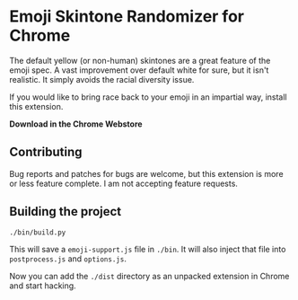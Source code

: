 # Emoji Skintone Randomizer for Chrome

The default yellow (or non-human) skintones are a great feature of the emoji spec. A vast improvement over default white for sure, but it isn't realistic. It simply avoids the racial diversity issue.

If you would like to bring race back to your emoji in an impartial way, install this extension.

**Download in the Chrome Webstore**

## Contributing

Bug reports and patches for bugs are welcome, but this extension is more or less feature complete. I am not accepting feature requests.

## Building the project

```sh
./bin/build.py
```

This will save a `emoji-support.js` file in `./bin`. It will also inject that file into `postprocess.js` and `options.js`.

Now you can add the `./dist` directory as an unpacked extension in Chrome and start hacking.

